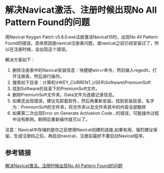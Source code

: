 
# 解决Navicat激活、注册时候出现No All Pattern Found的问题

用Navicat Keygen Patch v5.6.0.exe注册激活Navicat15时，出现No All Pattern Found的错误，具体原因是navicat注册表问题，或navicat之前已经安装过了，所以在注册时候，会出现这个错误。

解决方案如下：

1. 删除注册表中的Navicat安装信息：快捷键win+r命令，然后输入regedit，打开注册表，然后进行操作。
2. 搜索如下目录：计算机\HKEY_CURRENT_USER\Software\PremiumSoft
3. 找到Software的目录下的PremiumSoft文件。
4. 删除PremiumSoft文件夹，Data文件为连接记录信息。
5. 如果还出现错误，建议先卸载软件，然后再重新安装。找到安装目录，名字为：PremiumSoft的文件夹，将文件夹以及文件夹其中的内容全部删除
6. 如果第二次出现Error on Generate Activation Code…的错误，可能操作过程中没有断网，断网后重新操作就可以了。

注意：Navicat中存储的是你之前使用Navicat创建的连接,如果有用，强烈建议保留。生成注册码之后，再启动navicat，注册前最好不要启动Navicat程序。

## 参考链接

[解决Navicat激活、注册时候出现No All Pattern Found的问题](http://t.csdnimg.cn/MVcos)